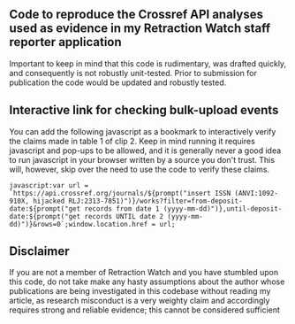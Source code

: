 ## Code to reproduce the Crossref API analyses used as evidence in my Retraction Watch staff reporter application
Important to keep in mind that this code is rudimentary, was drafted quickly, and consequently is not robustly unit-tested. Prior to submission for publication the code would be updated and robustly tested. 

## Interactive link for checking bulk-upload events
You can add the following javascript as a bookmark to interactively verify the claims made in table 1 of clip 2. Keep in mind running it requires javascript and pop-ups to be allowed, and it is generally never a good idea to run javascript in your browser written by a source you don't trust. This will, however, skip over the need to use the code to verify these claims.
```   
javascript:var url = `https://api.crossref.org/journals/${prompt("insert ISSN (ANVI:1092-910X, hijacked RLJ:2313-7851)")}/works?filter=from-deposit-date:${prompt("get records from date 1 (yyyy-mm-dd)")},until-deposit-date:${prompt("get records UNTIL date 2 (yyyy-mm-dd)")}&rows=0`;window.location.href = url;
```

## Disclaimer
If you are not a member of Retraction Watch and you have stumbled upon this code, do not take make any hasty assumptions about the author whose publications are being investigated in this codebase without reading my article, as research misconduct is a very weighty claim and accordingly requires strong and reliable evidence; this cannot be considered sufficient
